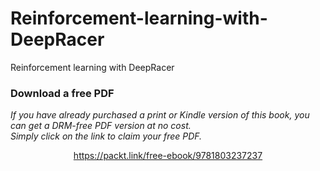 # Reinforcement-learning-with-DeepRacer
Reinforcement learning with DeepRacer
### Download a free PDF

 <i>If you have already purchased a print or Kindle version of this book, you can get a DRM-free PDF version at no cost.<br>Simply click on the link to claim your free PDF.</i>
<p align="center"> <a href="https://packt.link/free-ebook/9781803237237">https://packt.link/free-ebook/9781803237237 </a> </p>